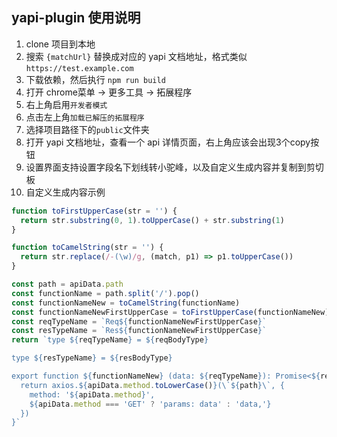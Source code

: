 ## yapi-plugin 使用说明

1. clone 项目到本地
2. 搜索 `{matchUrl}` 替换成对应的 yapi 文档地址，格式类似 `https://test.example.com`
3. 下载依赖，然后执行 `npm run build`
2. 打开 chrome菜单 -> 更多工具 -> 拓展程序
3. 右上角启用`开发者模式`
4. 点击左上角`加载已解压的拓展程序`
5. 选择项目路径下的`public`文件夹
6. 打开 yapi 文档地址，查看一个 api 详情页面，右上角应该会出现3个copy按钮
7. 设置界面支持设置字段名下划线转小驼峰，以及自定义生成内容并复制到剪切板
8. 自定义生成内容示例
```js
function toFirstUpperCase(str = '') {
  return str.substring(0, 1).toUpperCase() + str.substring(1)
}

function toCamelString(str = '') {
  return str.replace(/-(\w)/g, (match, p1) => p1.toUpperCase())
}

const path = apiData.path
const functionName = path.split('/').pop()
const functionNameNew = toCamelString(functionName)
const functionNameNewFirstUpperCase = toFirstUpperCase(functionNameNew)
const reqTypeName = `Req${functionNameNewFirstUpperCase}`
const resTypeName = `Res${functionNameNewFirstUpperCase}`
return `type ${reqTypeName} = ${reqBodyType}

type ${resTypeName} = ${resBodyType}

export function ${functionNameNew} (data: ${reqTypeName}): Promise<${resTypeName}> {
  return axios.${apiData.method.toLowerCase()}(\`${path}\`, {
    method: '${apiData.method}',
    ${apiData.method === 'GET' ? 'params: data' : 'data,'}
  })
}`
```